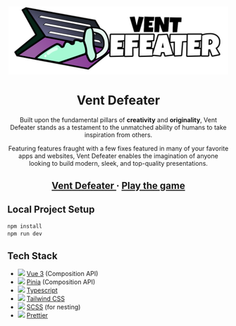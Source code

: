 <p align="center">
  <a href="https://ventdefeater.netlify.app">
    <img alt="Vent Defeater" src="https://github.com/sitechtimes/vent-defeater/blob/dev/public/logo/logoWithWords.svg?raw=true" width="500" />
  </a>
</p>

<h1 align="center">
  Vent Defeater
</h1>

<p align="center">
  Built upon the fundamental pillars of <strong>creativity</strong> and <strong>originality</strong>, Vent Defeater stands as a testament to the unmatched ability of humans to take inspiration from others.
</p>
<p align="center">
  Featuring features fraught with a few fixes featured in many of your favorite apps and websites, Vent Defeater enables the imagination of anyone looking to build modern, sleek, and top-quality presentations.
</p>

<h2 align="center">
  <a href="https://ventdefeater.netlify.app">
    Vent Defeater
  </a>
  <span> · </span>
  <a href="https://ventdefeater.netlify.app/game">
    Play the game
  </a>
</h2>

## Local Project Setup

```sh
npm install
npm run dev
```

## Tech Stack

<ul>
    <li><img src="https://seeklogo.com/images/V/vuejs-logo-17D586B587-seeklogo.com.png?raw=true" height="15"> <a href="https://vuejs.org/guide/introduction.html">Vue 3</a> (Composition API)</li>
    <li><img src="https://seeklogo.com/images/P/pinia-logo-51BF712FB0-seeklogo.com.png?raw=true" height="21"> <a href="https://pinia.vuejs.org/core-concepts/">Pinia</a> (Composition API)</li>
    <li><img src="https://upload.wikimedia.org/wikipedia/commons/thumb/4/4c/Typescript_logo_2020.svg/2048px-Typescript_logo_2020.svg.png?raw=true" height="17"> <a href="https://www.typescriptlang.org/docs/handbook/typescript-in-5-minutes.html">Typescript</a></li>
    <li><img src="https://seeklogo.com/images/T/tailwind-css-logo-5AD4175897-seeklogo.com.png?raw=true" height="11"> <a href="https://tailwindcss.com/docs/utility-first">Tailwind CSS</a></li>
    <li><img src="https://sass-lang.com/assets/img/styleguide/seal-color.png?raw=true" height="17"> <a href="https://sass-lang.com/guide/#nesting">SCSS</a> (for nesting)</li>
    <li><img src="https://seeklogo.com/images/P/prettier-logo-D5C5197E37-seeklogo.com.png?raw=true" height="17"> <a href="https://prettier.io/docs/en/install">Prettier</a></li>
</ul>
